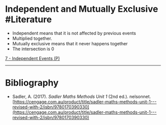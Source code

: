# Independent and Mutually Exclusive #Literature 
- Independent means that it is not affected by previous events
- Multiplied together.
- Mutually exclusive means that it never happens together
- The intersection is 0

[7 - Independent Events (P)](../3-Permanent-Notes/7%20-%20Independent%20Events%20(P))

---
# Bibliography
- Sadler, A. (2017). _Sadler Maths Methods Unit 1_ (2nd ed.). nelsonnet. [https://cengage.com.au/product/title/sadler-maths-methods-unit-1---revised-with-2/isbn/9780170390330](https://cengage.com.au/product/title/sadler-maths-methods-unit-1---revised-with-2/isbn/9780170390330)